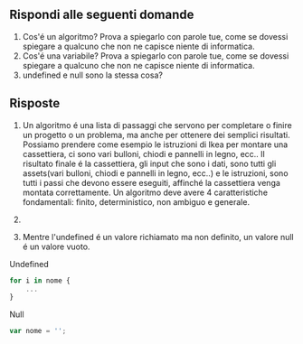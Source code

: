 ## Rispondi alle seguenti domande
1. Cos'é un algoritmo? Prova a spiegarlo con parole tue, come se dovessi spiegare a qualcuno che non ne capisce niente di informatica.
2. Cos'é una variabile? Prova a spiegarlo con parole tue, come se dovessi spiegare a qualcuno che non ne capisce niente di informatica.
3. undefined e null sono la stessa cosa?

## Risposte
1. Un algoritmo é una lista di passaggi che servono per completare o finire un progetto o un problema, ma anche per ottenere dei semplici risultati.
Possiamo prendere come esempio le istruzioni di Ikea per montare una cassettiera, ci sono vari bulloni, chiodi e pannelli in legno, ecc.. Il risultato finale é la cassettiera, gli input che sono i dati, sono tutti gli assets(vari bulloni, chiodi e pannelli in legno, ecc..) e le istruzioni, sono tutti i passi che devono essere eseguiti, affinché la cassettiera venga montata correttamente. Un algoritmo deve avere 4 caratteristiche fondamentali: finito, deterministico, non ambiguo e generale.

2. 

3. Mentre l'undefined é un valore richiamato ma non definito, un valore null é un valore vuoto.

Undefined
```javascript
for i in nome {
    ...
}
```

Null
```javascript
var nome = '';
```